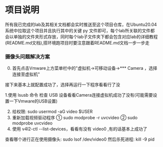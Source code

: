# 项目说明

  所有我已完成的lab及其相关文档都会实时推送至这个项目仓库，在Ubuntu20.04系统中拉取这个项目并且执行其中的关键 py 文件即可，每个lab所关联的文件都会以单独的文件夹形式存放，同时每个lab子文件夹下都会包含对应lab的详细教程(README.md文档),搭环境跑项目时要注意跟着README.md文档一步一步走



###  摄像头问题解决方案

0. 首先点击Vmware上方菜单栏中的"虚拟机->可移动设备->*** Camera ，选择连接至虚拟机"

接下来基本上就配置成功了，选择再运行一下程序看看行了没

1.使用 lsusb 命令 检查 USB 设备看看Camera连接虚拟机成功了没有(可能需要设置一下Vmware的USB设置)

2. 给权限:  sudo usermod -aG video $USER
3. 重新加载视频驱动程序 ① sudo modprobe -r uvcvideo ② sudo modprobe uvcvideo
4. 使用 v4l2-ctl --list-devices，看看有没有 video0 ,有的话基本上成功了

查看哪个进行正在使用摄像头: sudo lsof /dev/video0
然后杀死进程: kill -9 pid



